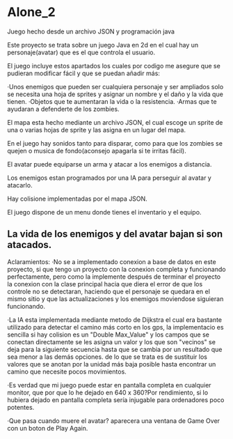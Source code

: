 # Alone_2
Juego hecho desde un archivo JSON y programación java

Este proyecto se trata sobre un juego Java en 2d en el cual hay un personaje(avatar) que es el que controla el usuario.


El juego incluye estos apartados los cuales por codigo me asegure que se pudieran modificar fácil y que se puedan añadir más:

·Unos enemigos que pueden ser cualquiera personaje y ser ampliados solo se necesita una hoja de sprites y asignar un nombre y el daño y la vida que tienen.
·Objetos que te aumentaran la vida o la resistencia.
·Armas que te ayudaran a defenderte de los zombies.


El mapa esta hecho mediante un archivo JSON, el cual escoge un sprite de una o varias hojas de sprite y las asigna en un lugar del mapa.

En el juego hay sonidos tanto para disparar, como para que los zombies se quejen o musica de fondo(aconsejo apagarla si te irritas fácil).

El avatar puede equiparse un arma y atacar a los enemigos a distancia.

Los enemigos estan programados por una IA para perseguir al avatar y atacarlo.

Hay colisione implementadas por el mapa JSON.

El juego dispone de un menu donde tienes el inventario y el equipo.


La vida de los enemigos y del avatar bajan si son atacados.
----------------------------------------------------------------------------------------------------------------------------------------------------------------------

Aclaramientos:
·No se a implementado conexion a base de datos en este proyecto, si que tengo un proyecto con la conexion completa y funcionando perfectamente,
pero como la implemente después de terminar el proyecto la conexion con la clase principal hacia que diera el error de que los controle no se detectaran,
haciendo que el personaje se quedara en el mismo sitio y que las actualizaciones y los enemigos moviendose siguieran funcionando.

·La IA esta implementada mediante metodo de Dijkstra el cual era bastante utilizado para detectar el camino más corto en los gps, la implementacio es sencilla si hay colision es un "Double Max_Value" y los campos que se conectan directamente se les asigna un valor y los que son "vecinos" se deja para la siguiente secuencia hasta que se cambia por un resultado que sea menor a las demás opciones.
de lo que se trata es de sustituir los valores que se anotan por la unidad más baja posible hasta encontrar un camino que necesite pocos movimientos.

·Es verdad que mi juego puede estar en pantalla completa en cualquier monitor, que por que lo he dejado en 640 x 360?Por rendimiento, si lo hubiera dejado en pantalla completa sería injugable para ordenadores poco potentes.

·Que pasa cuando muere el avatar? aparecera una ventana de Game Over con un boton de Play Again.
